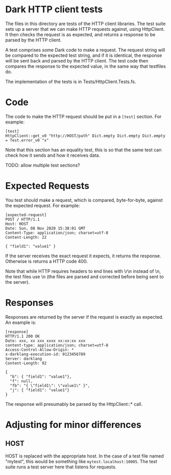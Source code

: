# Dark HTTP client tests

The files in this directory are tests of the HTTP client libraries. The test suite sets up a server that we can make HTTP requests against, using HttpClient. It then checks the request is as expected, and returns a response to be parsed by the HTTP client.

A test comprises some Dark code to make a request. The request string will be
compared to the expected test string, and if it is identical, the response will
be sent back and parsed by the HTTP client. The test code then compares the
response to the expected value, in the same way that testfiles do.

The implementation of the tests is in Tests/HttpClient.Tests.fs.

# Code

The code to make the HTTP request should be put in a `[test]` section. For example:

```
[test]
HttpClient::get_v0 "http://HOST/path" Dict.empty Dict.empty Dict.empty = Test.error_v0 "x"
```

Note that this section has an equality test, this is so that the same test can
check how it sends and how it receives data.

TODO: allow multiple test sections?

# Expected Requests

You test should make a request, which is compared, byte-for-byte, against the expected request. For example:

```
[expected-request]
POST / HTTP/1.1
Host: HOST
Date: Sun, 08 Nov 2020 15:38:01 GMT
Content-Type: application/json; charset=utf-8
Content-Length: 22

{ "field1": "value1" }
```

If the server receives the exact request it expects, it returns the response.
Otherwise is returns a HTTP code 400.

Note that while HTTP requires headers to end lines with \r\n instead of \n, the
test files use \n (the files are parsed and corrected before being sent to the
server).

# Responses

Responses are returned by the server if the request is exactly as expected. An example is:

```
[response]
HTTP/1.1 200 OK
Date: xxx, xx xxx xxxx xx:xx:xx xxx
content-type: application/json; charset=utf-8
Access-Control-Allow-Origin: *
x-darklang-execution-id: 0123456789
Server: darklang
Content-Length: 92

{
  "b": { "field1": "value1"},
  "f": null,
  "fb": "{ \"field1\": \"value1\" }",
  "j": { "field1": "value1"}
}
```

The response will presumably be parsed by the HttpClient::\* call.

# Adjusting for minor differences

## HOST

HOST is replaced with the appropriate host. In the case of a test file named
"mytest", this would be something like `mytest.localhost:10005`. The test suite
runs a test server here that listens for requests.
